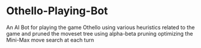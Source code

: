 # Othello-Playing-Bot
An AI Bot for playing the game Othello using various heuristics related to the game and pruned the moveset tree using alpha-beta pruning optimizing the Mini-Max move search at each turn
